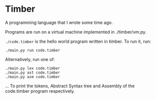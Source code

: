 # Timber

A programming language that I wrote some time ago.

Programs are run on a virtual machine implemented in ./timber/vm.py.

`./code.timber` is the hello world program written in timber. To run it, run:

    ./main.py run code.timber

Alternatively, run one of:

    ./main.py lex code.timber
    ./main.py ast code.timber
    ./main.py asm code.timber

... To print the tokens, Abstract Syntax tree and Assembly of the code.timber
program respectively.
